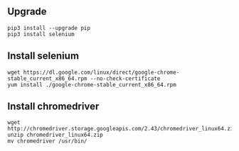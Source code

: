 ## Upgrade

```
pip3 install --upgrade pip
pip3 install selenium
```

## Install selenium

```
wget https://dl.google.com/linux/direct/google-chrome-stable_current_x86_64.rpm --no-check-certificate
yum install ./google-chrome-stable_current_x86_64.rpm
```

## Install chromedriver

```
wget http://chromedriver.storage.googleapis.com/2.43/chromedriver_linux64.zip
unzip chromedriver_linux64.zip
mv chromedriver /usr/bin/
```
